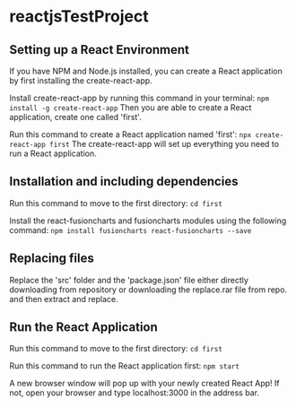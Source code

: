 # reactjsTestProject

## Setting up a React Environment

If you have NPM and Node.js installed, you can create a React application by first installing the create-react-app.

Install create-react-app by running this command in your terminal:
  `npm install -g create-react-app`
Then you are able to create a React application, create one called 'first'.

Run this command to create a React application named 'first':
  `npx create-react-app first`
The create-react-app will set up everything you need to run a React application.


## Installation and including dependencies

Run this command to move to the first directory:
  `cd first`

Install the react-fusioncharts and fusioncharts modules using the following command:
  `npm install fusioncharts react-fusioncharts --save`
  
  
## Replacing files

Replace the 'src' folder and the 'package.json' file either directly downloading from repository or downloading the replace.rar file from repo. and then extract and replace.
  
  
## Run the React Application

Run this command to move to the first directory:
  `cd first`

Run this command to run the React application first:
  `npm start`
  
A new browser window will pop up with your newly created React App! If not, open your browser and type localhost:3000 in the address bar.

